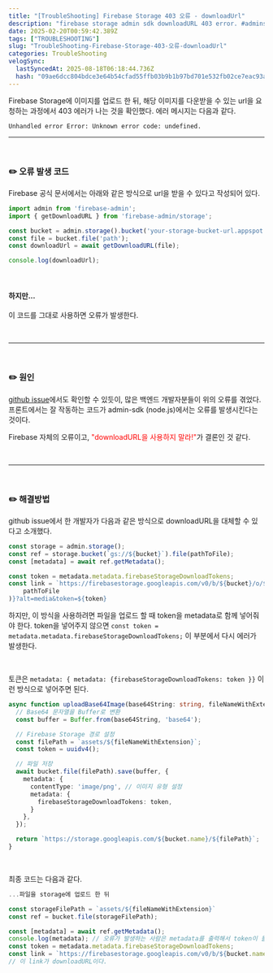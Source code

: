 ```yaml
---
title: "[TroubleShooting] Firebase Storage 403 오류 - downloadUrl"
description: "firebase storage admin sdk downloadURL 403 error. #adminsdk, #nodejs, #downloadURL, #storage 403, #download token"
date: 2025-02-20T00:59:42.389Z
tags: ["TROUBLESHOOTING"]
slug: "TroubleShooting-Firebase-Storage-403-오류-downloadUrl"
categories: TroubleShooting
velogSync:
  lastSyncedAt: 2025-08-18T06:18:44.736Z
  hash: "09ae6dcc804bdce3e64b54cfad55ffb03b9b1b97bd701e532fb02ce7eac93a33"
---
```


Firebase Storage에 이미지를 업로드 한 뒤, 해당 이미지를 다운받을 수 있는 url을 요청하는 과정에서 403 에러가 나는 것을 확인했다.
에러 메시지는 다음과 같다.
```
Unhandled error Error: Unknown error code: undefined.
```


---

<br>

### ✏️ 오류 발생 코드
Firebase 공식 문서에서는 아래와 같은 방식으로 url을 받을 수 있다고 작성되어 있다.
```typescript
import admin from 'firebase-admin';
import { getDownloadURL } from 'firebase-admin/storage';

const bucket = admin.storage().bucket('your-storage-bucket-url.appspot.com');
const file = bucket.file('path');
const downloadUrl = await getDownloadURL(file);

console.log(downloadUrl);
```

<br>

#### 하지만...
이 코드를 그대로 사용하면 오류가 발생한다.

<br>

---

<br>

### ✏️ 원인
<a href = "https://github.com/firebase/firebase-admin-node/issues/1352">github issue</a>에서도 확인할 수 있듯이, 많은 백엔드 개발자분들이 위의 오류를 겪었다. 
프론트에서는 잘 작동하는 코드가 admin-sdk (node.js)에서는 오류를 발생시킨다는 것이다.

Firebase 자체의 오류이고, <span style ="color:red">"downloadURL을 사용하지 말라!"</span>가 결론인 것 같다.

<br>

---

<br>

### ✏️ 해결방법

github issue에서 한 개발자가 다음과 같은 방식으로 downloadURL을 대체할 수 있다고 소개했다.

```ts
const storage = admin.storage();
const ref = storage.bucket(`gs://${bucket}`).file(pathToFile);
const [metadata] = await ref.getMetadata();

const token = metadata.metadata.firebaseStorageDownloadTokens;
const link = `https://firebasestorage.googleapis.com/v0/b/${bucket}/o/${encodeURIComponent(
    pathToFile
)}?alt=media&token=${token}
```

하지만, 이 방식을 사용하려면 파일을 업로드 할 때 token을 metadata로 함께 넣어줘야 한다.
token을 넣어주지 않으면 `const token = metadata.metadata.firebaseStorageDownloadTokens;` 이 부분에서 다시 에러가 발생한다.


<br>

토큰은 `metadata: { metadata: {firebaseStorageDownloadTokens: token }}` 이런 방식으로 넣어주면 된다.
```ts
async function uploadBase64Image(base64String: string, fileNameWithExtension: string) {
  // Base64 문자열을 Buffer로 변환
  const buffer = Buffer.from(base64String, 'base64');

  // Firebase Storage 경로 설정
  const filePath = `assets/${fileNameWithExtension}`;
  const token = uuidv4();

  // 파일 저장
  await bucket.file(filePath).save(buffer, {
    metadata: {
      contentType: 'image/png', // 이미지 유형 설정
      metadata: {
        firebaseStorageDownloadTokens: token,
      }
    },
  });

  return `https://storage.googleapis.com/${bucket.name}/${filePath}`;
}

```

<br>

최종 코드는 다음과 같다.

```ts
...파일을 storage에 업로드 한 뒤

const storageFilePath = `assets/${fileNameWithExtension}`
const ref = bucket.file(storageFilePath);

const [metadata] = await ref.getMetadata();
console.log(metadata); // 오류가 발생하는 사람은 metadata를 출력해서 token이 들어있는지 확인해보길 권한다.
const token = metadata.metadata.firebaseStorageDownloadTokens;
const link = `https://firebasestorage.googleapis.com/v0/b/${bucket.name}/o/${encodeURIComponent(storageFilePath)}?alt=media&token=${token}` 
// 이 link가 downloadURL이다.
```